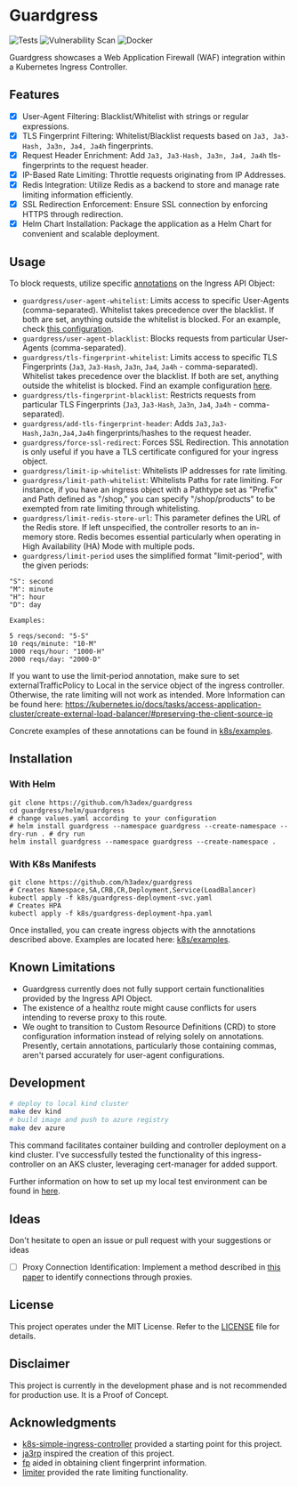 # Guardgress
![Tests](https://github.com/h3adex/guardgress/actions/workflows/test-go-code.yaml/badge.svg)
![Vulnerability Scan](https://github.com/h3adex/guardgress/actions/workflows/vulnerability-scan.yaml/badge.svg)
![Docker](https://github.com/h3adex/guardgress/actions/workflows/publish-to-docker.yaml/badge.svg)

Guardgress showcases a Web Application Firewall (WAF) integration within 
a Kubernetes Ingress Controller.

## Features
- [x] User-Agent Filtering: Blacklist/Whitelist with strings or regular expressions.
- [x] TLS Fingerprint Filtering: Whitelist/Blacklist requests based on ``Ja3, Ja3-Hash, Ja3n, Ja4, Ja4h`` fingerprints.
- [x] Request Header Enrichment: Add ``Ja3, Ja3-Hash, Ja3n, Ja4, Ja4h`` tls-fingerprints to the request header.
- [x] IP-Based Rate Limiting: Throttle requests originating from IP Addresses.
- [x] Redis Integration: Utilize Redis as a backend to store and manage rate limiting information efficiently.
- [x] SSL Redirection Enforcement: Ensure SSL connection by enforcing HTTPS through redirection.
- [x] Helm Chart Installation: Package the application as a Helm Chart for convenient and scalable deployment.

## Usage
To block requests, utilize specific [annotations](pkg/annotations/annotations.go) on the Ingress API Object:

- `guardgress/user-agent-whitelist`: Limits access to specific User-Agents (comma-separated). Whitelist takes precedence over the blacklist. If both are set, anything outside the whitelist is blocked. For an example, check [this configuration](k8s/examples/ingress-ua-block-white-and-blacklist.yaml).
- `guardgress/user-agent-blacklist`: Blocks requests from particular User-Agents (comma-separated).
- `guardgress/tls-fingerprint-whitelist`: Limits access to specific TLS Fingerprints (`Ja3`, `Ja3-Hash`, `Ja3n`, `Ja4`, `Ja4h` - comma-separated). Whitelist takes precedence over the blacklist. If both are set, anything outside the whitelist is blocked. Find an example configuration [here](k8s/examples/ingress-tls-block-white-and-blacklist.yaml).
- `guardgress/tls-fingerprint-blacklist`: Restricts requests from particular TLS Fingerprints (`Ja3`, `Ja3-Hash`, `Ja3n`, `Ja4`, `Ja4h` - comma-separated).
- `guardgress/add-tls-fingerprint-header`: Adds `Ja3,Ja3-Hash,Ja3n,Ja4,Ja4h` fingerprints/hashes to the request header.
- `guardgress/force-ssl-redirect`: Forces SSL Redirection. This annotation is only useful if you have a TLS certificate configured for your ingress object.
- `guardgress/limit-ip-whitelist`: Whitelists IP addresses for rate limiting.
- `guardgress/limit-path-whitelist`: Whitelists Paths for rate limiting. For instance, if you have an ingress object with a Pathtype set as "Prefix" and Path defined as "/shop," you can specify "/shop/products" to be exempted from rate limiting through whitelisting.
- `guardgress/limit-redis-store-url`: This parameter defines the URL of the Redis store. If left unspecified, the controller resorts to an in-memory store. Redis becomes essential particularly when operating in High Availability (HA) Mode with multiple pods.
- `guardgress/limit-period` uses the simplified format "limit-period", with the given periods:
```text
"S": second 
"M": minute
"H": hour
"D": day

Examples:
    
5 reqs/second: "5-S"
10 reqs/minute: "10-M"
1000 reqs/hour: "1000-H"
2000 reqs/day: "2000-D"
```
If you want to use the limit-period annotation, make sure to set externalTrafficPolicy to Local in the service object of the ingress controller. 
Otherwise, the rate limiting will not work as intended. More Information can be found here: https://kubernetes.io/docs/tasks/access-application-cluster/create-external-load-balancer/#preserving-the-client-source-ip

Concrete examples of these annotations can be found in [k8s/examples](k8s/examples).

## Installation

### With Helm
```shell
git clone https://github.com/h3adex/guardgress
cd guardgress/helm/guardgress
# change values.yaml according to your configuration
# helm install guardgress --namespace guardgress --create-namespace --dry-run . # dry run
helm install guardgress --namespace guardgress --create-namespace .
```

### With K8s Manifests
```shell
git clone https://github.com/h3adex/guardgress
# Creates Namespace,SA,CRB,CR,Deployment,Service(LoadBalancer)
kubectl apply -f k8s/guardgress-deployment-svc.yaml
# Creates HPA
kubectl apply -f k8s/guardgress-deployment-hpa.yaml
```

Once installed, you can create ingress objects with the annotations described above. Examples
are located here: [k8s/examples](k8s/examples).

## Known Limitations
- Guardgress currently does not fully support certain functionalities provided by the Ingress API Object.
- The existence of a healthz route might cause conflicts for users intending to reverse proxy to this route.
- We ought to transition to Custom Resource Definitions (CRD) to store configuration information instead of relying solely on annotations. Presently, certain annotations, particularly those containing commas, aren't parsed accurately for user-agent configurations.

## Development
```sh
# deploy to local kind cluster
make dev kind
# build image and push to azure registry
make dev azure
```
This command facilitates container building and controller deployment on a kind cluster.
I've successfully tested the functionality of this ingress-controller on an AKS cluster,
leveraging cert-manager for added support.

Further information on how to set up my local test environment 
can be found in [here](build/README.md).

## Ideas
Don't hesitate to open an issue or pull request with your suggestions or ideas
- [ ] Proxy Connection Identification: Implement a method described in [this paper](https://dl.acm.org/doi/abs/10.1007/978-3-031-21280-2_18) to identify connections through proxies.

## License
This project operates under the MIT License. Refer to the [LICENSE](LICENSE) file for details.

## Disclaimer
This project is currently in the development phase and is not recommended for production use. 
It is a Proof of Concept.

## Acknowledgments
- [k8s-simple-ingress-controller](https://github.com/calebdoxsey/kubernetes-simple-ingress-controller) provided a starting point for this project.
- [ja3rp](https://github.com/sleeyax/ja3rp) inspired the creation of this project.
- [fp](https://github.com/gospider007/fp) aided in obtaining client fingerprint information.
- [limiter](https://github.com/ulule/limiter/) provided the rate limiting functionality.